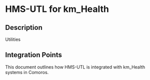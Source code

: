 # HMS-UTL for km_Health

## Description

Utilities

## Integration Points

This document outlines how HMS-UTL is integrated with km_Health systems in Comoros.
